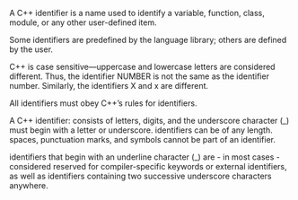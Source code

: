 A C++ identifier is a name used to identify a variable, function, class, module, or any other user-defined item.

Some identifiers are predefined by the language library; others are defined by the user.

C++ is case sensitive—uppercase and lowercase letters are considered different. Thus, the identifier NUMBER is not the same as the identifier number. Similarly, the identifiers X and x are different.

All identifiers must obey C++’s rules for identifiers.

A C++ identifier:
  consists of letters, digits, and the underscore character (_)
  must begin with a letter or underscore.
  identifiers can be of any length.
  spaces, punctuation marks, and symbols cannot be part of an identifier.

identifiers that begin with an underline character (_) are - in most cases - considered reserved for compiler-specific keywords or external identifiers, as well as identifiers containing two successive underscore characters anywhere.
